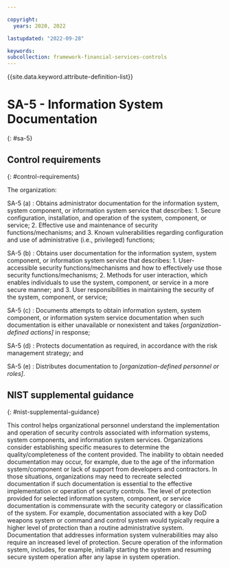 ```yaml
---

copyright:
  years: 2020, 2022

lastupdated: "2022-09-28"

keywords: 
subcollection: framework-financial-services-controls
---
```


{{site.data.keyword.attribute-definition-list}}

         
# SA-5 - Information System Documentation
{: #sa-5}

## Control requirements
{: #control-requirements}

The organization:

SA-5 (a)
    : Obtains administrator documentation for the information system, system component, or information system service that describes:
      1. Secure configuration, installation, and operation of the system, component, or service;
      2. Effective use and maintenance of security functions/mechanisms; and
      3. Known vulnerabilities regarding configuration and use of administrative (i.e., privileged) functions;

SA-5 (b)
    : Obtains user documentation for the information system, system component, or information system service that describes:
      1. User-accessible security functions/mechanisms and how to effectively use those security functions/mechanisms;
      2. Methods for user interaction, which enables individuals to use the system, component, or service in a more secure manner; and
      3. User responsibilities in maintaining the security of the system, component, or service;

SA-5 (c)
    : Documents attempts to obtain information system, system component, or information system service documentation when such documentation is either unavailable or nonexistent and takes _[organization-defined actions]_ in response;

SA-5 (d)
    : Protects documentation as required, in accordance with the risk management strategy; and

SA-5 (e)
    : Distributes documentation to _[organization-defined personnel or roles]_.

## NIST supplemental guidance
{: #nist-supplemental-guidance}

This control helps organizational personnel understand the implementation and operation of security controls associated with information systems, system components, and information system services. Organizations consider establishing specific measures to determine the quality/completeness of the content provided. The inability to obtain needed documentation may occur, for example, due to the age of the information system/component or lack of support from developers and contractors. In those situations, organizations may need to recreate selected documentation if such documentation is essential to the effective implementation or operation of security controls. The level of protection provided for selected information system, component, or service documentation is commensurate with the security category or classification of the system. For example, documentation associated with a key DoD weapons system or command and control system would typically require a higher level of protection than a routine administrative system. Documentation that addresses information system vulnerabilities may also require an increased level of protection. Secure operation of the information system, includes, for example, initially starting the system and resuming secure system operation after any lapse in system operation.



